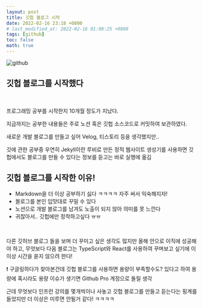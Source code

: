 ```yaml
---
layout: post
title: 깃헙 블로그 시작
date: 2022-02-16 23:18 +0800
# last_modified_at: 2022-02-16 01:08:25 +0800
tags: [github]
toc: false
math: true
---
```


![github](https://media.vlpt.us/images/gil0127/post/857b454c-74a1-4fbc-b00f-3d0aff6f1a55/111111111.png)

## 깃헙 블로그를 시작했다

<br>

프로그래밍 공부를 시작한지 10개월 정도가 지났다.

지금까지는 공부한 내용들은 주로 노션 혹은 깃헙 소스코드로 커밋하여 보관하였다.

새로운 개발 블로그를 만들고 싶어 Velog, 티스토리 등을 생각했지만..

깃에 관한 공부중 우연히 Jekyll이란 루비로 만든 정적 웹사이트 생성기를 사용하면 깃헙에서도 블로그를 만들 수 있다는 정보를 듣고는 바로 실행에 옮김

## 깃헙 블로그를 시작한 이유!

- Markdown을 더 이상 공부하기 싫다 ㅋㅋㅋㅋ 자주 써서 익숙해지자!
- 블로그를 본인 입맛대로 꾸밀 수 있다
- 노션으로 개발 블로그를 남겨도 노출이 되지 않아 의미를 못 느낀다
- 귀찮아서.. 깃헙에만 정착하고싶다 ㅠㅠ

<br>

다른 깃허브 블로그 들을 보며 더 꾸미고 싶은 생각도 많지만 올해 안으로 이직에 성공해야 하고, 무엇보다 다음 블로그는 TypeScript와 React를 사용하여 꾸며보고 싶기에 이 이상 시간을 쏟지 않으려 한다!

❗ 구글링하다가 찾아본건데 깃헙 블로그를 사용하면 용량이 부족할수도? 있다고 하여 용량에 혹시라도 용량 이슈가 생기면 Github Pro 계정으로 돌릴 생각

근데 무엇보다 인프런 강의를 몇개씩이나 사놓고 깃헙 블로그를 만들고 듣는다는 핑계를 들었지만 더 이상은 미루면 안될거 같다! ㅋㅋㅋㅋ

